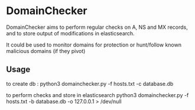 # DomainChecker
DomainChecker aims to perform regular checks on A, NS and MX records, and to store output of modifications in elasticsearch.

It could be used to monitor domains for protection or hunt/follow known malicious domains (if they pivot)

## Usage
to create db :
python3 domainchecker.py -f hosts.txt -c database.db

to perform checks and store in elasticsearch
python3 domainchecker.py -f hosts.txt -b database.db -o 127.0.0.1 > /dev/null
